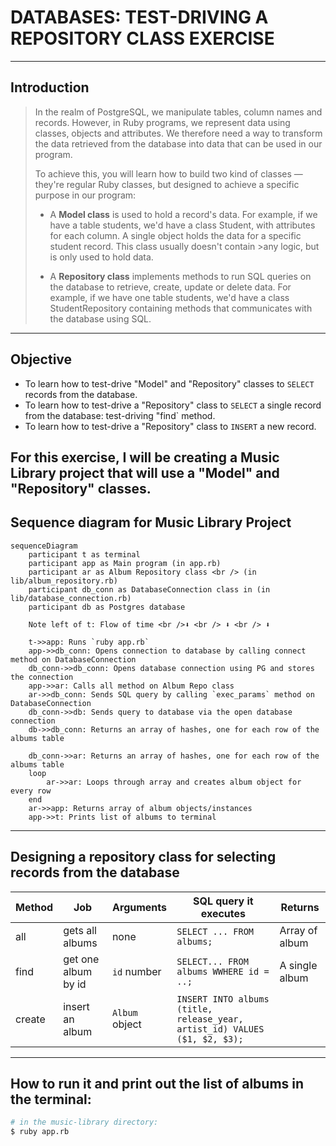 # DATABASES: TEST-DRIVING A REPOSITORY CLASS EXERCISE

----

## Introduction

>In the realm of PostgreSQL, we manipulate tables, column names and records. However, in Ruby programs, we represent data using classes, objects and attributes. We therefore need a way to transform the data retrieved from the database into data that can be used in our program.
>
>To achieve this, you will learn how to build two kind of classes — they're regular Ruby classes, but designed to achieve a specific purpose in our program:
>
> * A **Model class** is used to hold a record's data.
>For example, if we have a table students, we'd have a class Student, with attributes for each column. A single object holds the data for a specific student record. This class usually doesn't contain >any logic, but is only used to hold data.
>
> * A **Repository class** implements methods to run SQL queries on the database to retrieve, create, update or delete data.
>For example, if we have one table students, we'd have a class StudentRepository containing methods that communicates with the database using SQL.

----

## Objective

* To learn how to test-drive "Model" and "Repository" classes to `SELECT` records from the database.
* To learn how to test-drive a "Repository" class to `SELECT` a single record from the database: test-driving "find` method.
* To learn how to test-drive a "Repository" class to `INSERT` a new record.


For this exercise, I will be creating a Music Library project that will use a "Model" and "Repository" classes.
----

## Sequence diagram for Music Library Project

```mermaid
sequenceDiagram
    participant t as terminal
    participant app as Main program (in app.rb)
    participant ar as Album Repository class <br /> (in lib/album_repository.rb)
    participant db_conn as DatabaseConnection class in (in lib/database_connection.rb)
    participant db as Postgres database

    Note left of t: Flow of time <br />⬇ <br /> ⬇ <br /> ⬇ 

    t->>app: Runs `ruby app.rb`
    app->>db_conn: Opens connection to database by calling connect method on DatabaseConnection
    db_conn->>db_conn: Opens database connection using PG and stores the connection
    app->>ar: Calls all method on Album Repo class
    ar->>db_conn: Sends SQL query by calling `exec_params` method on DatabaseConnection
    db_conn->>db: Sends query to database via the open database connection
    db->>db_conn: Returns an array of hashes, one for each row of the albums table

    db_conn->>ar: Returns an array of hashes, one for each row of the albums table
    loop 
        ar->>ar: Loops through array and creates album object for every row
    end
    ar->>app: Returns array of album objects/instances
    app->>t: Prints list of albums to terminal
```

----

## Designing a repository class for selecting records from the database

| Method | Job                 | Arguments      | SQL query it executes                                                     | Returns        |
| ------ | ------------------- | -------------- | ------------------------------------------------------------------------- | -------------- |
| all    | gets all albums     | none           | `SELECT ... FROM albums;`                                                 | Array of album |
| find   | get one album by id | `id` number    | `SELECT... FROM albums WWHERE id = ..;`                                   | A single album |
| create | insert an album     | `Album` object | `INSERT INTO albums (title, release_year, artist_id) VALUES ($1, $2, $3);` | 

----

## How to run it and print out the list of albums in the terminal:

```bash
# in the music-library directory:
$ ruby app.rb
```
